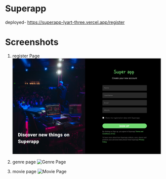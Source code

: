 # Superapp
deployed- https://superapp-lyart-three.vercel.app/register

# Screenshots

1. register Page
![Register Page](./src/assets/Page1.png)

2. genre page
![Genre Page](./src/assets/Page2.png)

3. movie page
![Movie Page](./src/assets/Page5.png)
